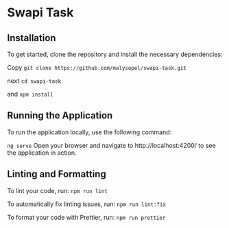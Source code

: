 # Swapi Task

## Installation
To get started, clone the repository and install the necessary dependencies:

Copy
`git clone https://github.com/malysopel/swapi-task.git`

next `cd swapi-task`

and `npm install`

## Running the Application
To run the application locally, use the following command:


`ng serve` Open your browser and navigate to http://localhost:4200/ to see the application in action.

## Linting and Formatting
To lint your code, run:
`npm run lint`

To automatically fix linting issues, run:
`npm run lint:fix`

To format your code with Prettier, run:
`npm run prettier`
